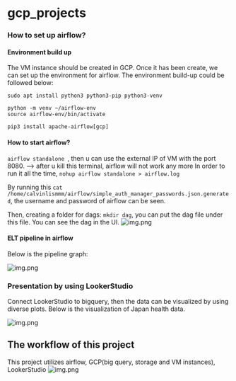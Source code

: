 # gcp_projects

### How to set up airflow?

#### Environment build up
The VM instance should be created in GCP. Once it has been create, we can set up the environment for airflow.
The environment build-up could be followed below:
```
sudo apt install python3 python3-pip python3-venv

python -m venv ~/airflow-env
source airflow-env/bin/activate

pip3 install apache-airflow[gcp]
```

#### How to start airflow?
```airflow standalone ```, then u can use the external IP of VM with the port 8080. --> after u kill this terminal, airflow will not work any more
In order to run it all the time, ```nohup airflow standalone > airflow.log```

By running this ```cat /home/calvinlismmm/airflow/simple_auth_manager_passwords.json.generated```, the username and password of airflow can be seen.

Then, creating a folder for dags: ```mkdir dag```, you can put the dag file under this file. 
You can see the dag in the UI.
![img.png](readme_fig/airflow_dag.png)


#### ELT pipeline in airflow

Below is the pipeline graph:

![img.png](readme_fig/pipeline.png)


### Presentation by using LookerStudio

Connect LookerStudio to bigquery, then the data can be visualized by using diverse plots. Below is the visualization of Japan health data.

![img.png](readme_fig/Japan_health_data_visualization.png)


## The workflow of this project

This project utilizes airflow, GCP(big query, storage and VM instances), LookerStudio
![img.png](readme_fig/workflow.png)



